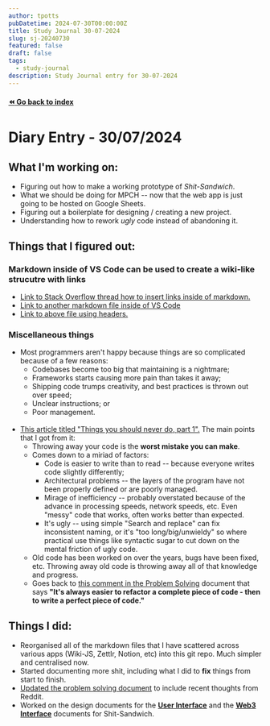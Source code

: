 ```yaml
---
author: tpotts
pubDatetime: 2024-07-30T00:00:00Z
title: Study Journal 30-07-2024
slug: sj-20240730
featured: false
draft: false
tags:
  - study-journal
description: Study Journal entry for 30-07-2024
---
```

#### [:rewind: Go back to index](../@index.md)

# Diary Entry - 30/07/2024

## What I'm working on:

- Figuring out how to make a working prototype of _Shit-Sandwich_.
- What we should be doing for MPCH -- now that the web app is just going to be hosted on Google Sheets.
- Figuring out a boilerplate for designing / creating a new project.
- Understanding how to rework _ugly_ code instead of abandoning it.

## Things that I figured out:

### Markdown inside of VS Code can be used to create a wiki-like strucutre with links

- [Link to Stack Overflow thread how to insert links inside of markdown.](https://stackoverflow.com/questions/59030873/keyboard-shortcut-in-vscode-for-markdown-links)
- [Link to another markdown file inside of VS Code](./@template.md)
- [Link to above file using headers.](./@template.md#header-2)

### Miscellaneous things

- Most programmers aren't happy because things are so complicated because of a few reasons:
  - Codebases become too big that maintaining is a nightmare;
  - Frameworks starts causing more pain than takes it away;
  - Shipping code trumps creativity, and best practices is thrown out over speed;
  - Unclear instructions; or
  - Poor management.
    <br>
    <br>
- [This article titled "Things you should never do, part 1".](https://www.joelonsoftware.com/2000/04/06/things-you-should-never-do-part-i/) The main points that I got from it:
  - Throwing away your code is the **worst mistake you can make**.
  - Comes down to a miriad of factors:
    - Code is easier to write than to read -- because everyone writes code slightly differently;
    - Architectural problems -- the layers of the program have not been properly defined or are poorly managed.
    - Mirage of inefficiency -- probably overstated because of the advance in processing speeds, network speeds, etc. Even "messy" code that works, often works better than expected.
    - It's ugly -- using simple "Search and replace" can fix inconsistent naming, or it's "too long/big/unwieldy" so where practical use things like syntactic sugar to cut down on the mental friction of ugly code.
  - Old code has been worked on over the years, bugs have been fixed, etc. Throwing away old code is throwing away all of that knowledge and progress.
  - Goes back to [this comment in the Problem Solving](../../fixes/Problem_Solving.md#6-reflect) document that says **"It's always easier to refactor a complete piece of code - then to write a perfect piece of code."**

## Things I did:

- Reorganised all of the markdown files that I have scattered across various apps (Wiki-JS, Zettlr, Notion, etc) into this git repo. Much simpler and centralised now.
- Started documenting more shit, including what I did to **fix** things from start to finish.
- [Updated the problem solving document](../../fixes/Problem_Solving.md#added---30072024) to include recent thoughts from Reddit.
- Worked on the design documents for the [**User Interface**](../../projects/Shit-Sandwich/components/User_Interface.md) and the [**Web3 Interface**](../../projects/Shit-Sandwich/components/Web3_Interface.md) documents for Shit-Sandwich.

